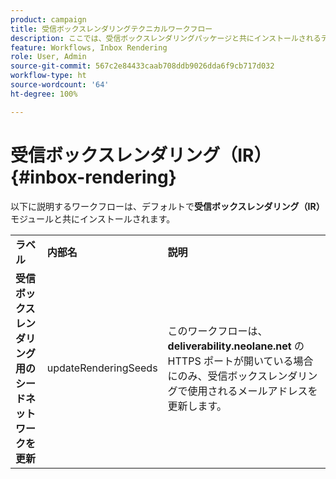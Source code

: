 ```yaml
---
product: campaign
title: 受信ボックスレンダリングテクニカルワークフロー
description: ここでは、受信ボックスレンダリングパッケージと共にインストールされるテクニカルワークフローについて説明します。
feature: Workflows, Inbox Rendering
role: User, Admin
source-git-commit: 567c2e84433caab708ddb9026dda6f9cb717d032
workflow-type: ht
source-wordcount: '64'
ht-degree: 100%

---
```



# 受信ボックスレンダリング（IR）{#inbox-rendering}



以下に説明するワークフローは、デフォルトで&#x200B;**受信ボックスレンダリング（IR）**&#x200B;モジュールと共にインストールされます。

<table> 
 <tbody> 
  <tr> 
   <td> <strong>ラベル</strong><br /> </td> 
   <td> <strong>内部名</strong><br /> </td> 
   <td> <strong>説明</strong><br /> </td> 
  </tr> 
  <tr> 
   <td> <strong>受信ボックスレンダリング用のシードネットワークを更新</strong><br /> </td> 
   <td> <span class="uicontrol">updateRenderingSeeds</span> <br /> </td> 
   <td> このワークフローは、<strong>deliverability.neolane.net</strong> の HTTPS ポートが開いている場合にのみ、受信ボックスレンダリングで使用されるメールアドレスを更新します。<br /> </td> 
  </tr> 
 </tbody> 
</table>

